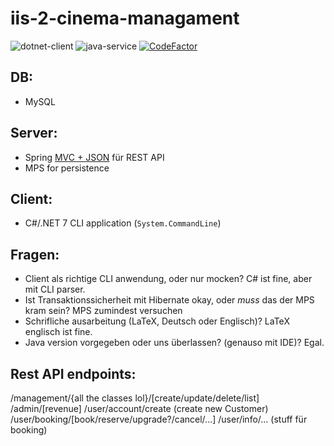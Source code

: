 # iis-2-cinema-managament

![dotnet-client](https://github.com/frederik-hoeft/iis-2-cinema-managament/actions/workflows/dotnet.yml/badge.svg)
![java-service](https://github.com/frederik-hoeft/iis-2-cinema-managament/actions/workflows/maven.yml/badge.svg)
[![CodeFactor](https://www.codefactor.io/repository/github/frederik-hoeft/iis-2-cinema-managament/badge?s=2033dbd82a54803db81d899b448496bfabb36920)](https://www.codefactor.io/repository/github/frederik-hoeft/iis-2-cinema-managament)

## DB: 

 - MySQL

## Server:

- Spring [MVC + JSON](https://www.geeksforgeeks.org/spring-rest-json-response/) für REST API
- MPS for persistence

## Client:

- C#/.NET 7 CLI application (`System.CommandLine`)

## Fragen:

- Client als richtige CLI anwendung, oder nur mocken? C# ist fine, aber mit CLI parser.
- Ist Transaktionssicherheit mit Hibernate okay, oder *muss* das der MPS kram sein? MPS zumindest versuchen
- Schrifliche ausarbeitung (LaTeX, Deutsch oder Englisch)? LaTeX englisch ist fine.
- Java version vorgegeben oder uns überlassen? (genauso mit IDE)? Egal.

## Rest API endpoints:

/management/{all the classes lol}/[create/update/delete/list]
/admin/[revenue]
/user/account/create (create new Customer)
/user/booking/[book/reserve/upgrade?/cancel/...]
/user/info/... (stuff für booking)
